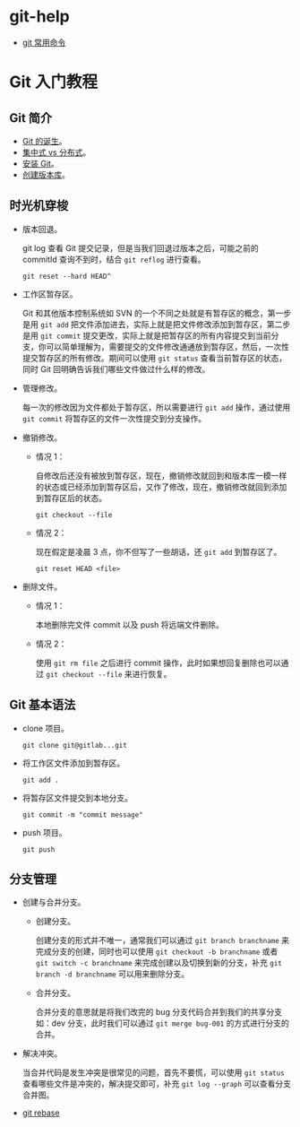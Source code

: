 # git-help
- [git 常用命令](https://docs.dingtalk.com/i/nodes/Xzr6RBgD3LYJnrgnZ5ZMJZPnyElvd7e9?nav=mySpace&navQuery=spaceId%3Dvr4zEyoMygRarzDY&iframeQuery=utm_source%3Dportal%26utm_medium%3Dportal_myspace_file_tree)

# Git 入门教程

## Git 简介

- [Git 的诞生](https://www.liaoxuefeng.com/wiki/896043488029600/896202815778784)。
- [集中式 vs 分布式](https://www.liaoxuefeng.com/wiki/896043488029600/896202780297248)。
- [安装 Git](https://www.liaoxuefeng.com/wiki/896043488029600/896067074338496)。
- [创建版本库](https://www.liaoxuefeng.com/wiki/896043488029600/896827951938304)。

## 时光机穿梭

- 版本回退。

    git log 查看 Git 提交记录，但是当我们回退过版本之后，可能之前的 commitId 查询不到时，结合 `git reflog` 进行查看。

    ```shell
    git reset --hard HEAD^
    ```

- 工作区暂存区。

    Git 和其他版本控制系统如 SVN 的一个不同之处就是有暂存区的概念，第一步是用 `git add` 把文件添加进去，实际上就是把文件修改添加到暂存区，第二步是用 `git commit` 提交更改，实际上就是把暂存区的所有内容提交到当前分支，你可以简单理解为，需要提交的文件修改通通放到暂存区，然后，一次性提交暂存区的所有修改。期间可以使用 `git status` 查看当前暂存区的状态，同时 Git 回明确告诉我们哪些文件做过什么样的修改。

- 管理修改。

    每一次的修改因为文件都处于暂存区，所以需要进行 `git add` 操作，通过使用 `git commit` 将暂存区的文件一次性提交到分支操作。

- 撤销修改。
    - 情况 1：

        自修改后还没有被放到暂存区，现在，撤销修改就回到和版本库一模一样的状态或已经添加到暂存区后，又作了修改，现在，撤销修改就回到添加到暂存区后的状态。

        ```shell
        git checkout --file
        ```

    - 情况 2：

        现在假定是凌晨 3 点，你不但写了一些胡话，还 `git add` 到暂存区了。

        ```shell
        git reset HEAD <file>
        ```

- 删除文件。
    - 情况 1：

        本地删除完文件 commit 以及 push 将远端文件删除。

    - 情况 2：

         使用 `git rm file` 之后进行 commit 操作，此时如果想回复删除也可以通过 `git checkout --file` 来进行恢复。

## Git 基本语法

- clone 项目。

    ```shell
    git clone git@gitlab...git
    ```

- 将工作区文件添加到暂存区。

    ```shell
    git add .
    ```

- 将暂存区文件提交到本地分支。

    ```shell
    git commit -m "commit message"
    ```

- push 项目。

    ```shell
    git push
    ```

## 分支管理

- 创建与合并分支。
    - 创建分支。

        创建分支的形式并不唯一，通常我们可以通过 `git branch branchname` 来完成分支的创建，同时也可以使用 `git checkout -b branchname` 或者 `git switch -c branchname` 来完成创建以及切换到新的分支，补充 `git branch -d branchname` 可以用来删除分支。

    - 合并分支。

        合并分支的意思就是将我们改完的 bug 分支代码合并到我们的共享分支如：dev 分支，此时我们可以通过 `git merge bug-001` 的方式进行分支的合并。

- 解决冲突。

    当合并代码是发生冲突是很常见的问题，首先不要慌，可以使用 `git status` 查看哪些文件是冲突的，解决提交即可，补充 `git log --graph` 可以查看分支合并图。
    
- [git rebase](https://blog.csdn.net/gg1229505432/article/details/121958413)
